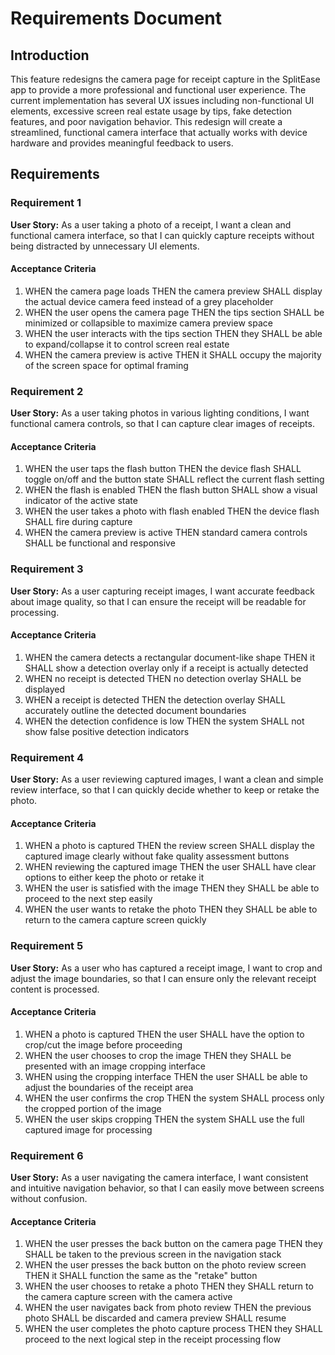 # Requirements Document

## Introduction

This feature redesigns the camera page for receipt capture in the SplitEase app to provide a more professional and functional user experience. The current implementation has several UX issues including non-functional UI elements, excessive screen real estate usage by tips, fake detection features, and poor navigation behavior. This redesign will create a streamlined, functional camera interface that actually works with device hardware and provides meaningful feedback to users.

## Requirements

### Requirement 1

**User Story:** As a user taking a photo of a receipt, I want a clean and functional camera interface, so that I can quickly capture receipts without being distracted by unnecessary UI elements.

#### Acceptance Criteria

1. WHEN the camera page loads THEN the camera preview SHALL display the actual device camera feed instead of a grey placeholder
2. WHEN the user opens the camera page THEN the tips section SHALL be minimized or collapsible to maximize camera preview space
3. WHEN the user interacts with the tips section THEN they SHALL be able to expand/collapse it to control screen real estate
4. WHEN the camera preview is active THEN it SHALL occupy the majority of the screen space for optimal framing

### Requirement 2

**User Story:** As a user taking photos in various lighting conditions, I want functional camera controls, so that I can capture clear images of receipts.

#### Acceptance Criteria

1. WHEN the user taps the flash button THEN the device flash SHALL toggle on/off and the button state SHALL reflect the current flash setting
2. WHEN the flash is enabled THEN the flash button SHALL show a visual indicator of the active state
3. WHEN the user takes a photo with flash enabled THEN the device flash SHALL fire during capture
4. WHEN the camera preview is active THEN standard camera controls SHALL be functional and responsive

### Requirement 3

**User Story:** As a user capturing receipt images, I want accurate feedback about image quality, so that I can ensure the receipt will be readable for processing.

#### Acceptance Criteria

1. WHEN the camera detects a rectangular document-like shape THEN it SHALL show a detection overlay only if a receipt is actually detected
2. WHEN no receipt is detected THEN no detection overlay SHALL be displayed
3. WHEN a receipt is detected THEN the detection overlay SHALL accurately outline the detected document boundaries
4. WHEN the detection confidence is low THEN the system SHALL not show false positive detection indicators

### Requirement 4

**User Story:** As a user reviewing captured images, I want a clean and simple review interface, so that I can quickly decide whether to keep or retake the photo.

#### Acceptance Criteria

1. WHEN a photo is captured THEN the review screen SHALL display the captured image clearly without fake quality assessment buttons
2. WHEN reviewing the captured image THEN the user SHALL have clear options to either keep the photo or retake it
3. WHEN the user is satisfied with the image THEN they SHALL be able to proceed to the next step easily
4. WHEN the user wants to retake the photo THEN they SHALL be able to return to the camera capture screen quickly

### Requirement 5

**User Story:** As a user who has captured a receipt image, I want to crop and adjust the image boundaries, so that I can ensure only the relevant receipt content is processed.

#### Acceptance Criteria

1. WHEN a photo is captured THEN the user SHALL have the option to crop/cut the image before proceeding
2. WHEN the user chooses to crop the image THEN they SHALL be presented with an image cropping interface
3. WHEN using the cropping interface THEN the user SHALL be able to adjust the boundaries of the receipt area
4. WHEN the user confirms the crop THEN the system SHALL process only the cropped portion of the image
5. WHEN the user skips cropping THEN the system SHALL use the full captured image for processing

### Requirement 6

**User Story:** As a user navigating the camera interface, I want consistent and intuitive navigation behavior, so that I can easily move between screens without confusion.

#### Acceptance Criteria

1. WHEN the user presses the back button on the camera page THEN they SHALL be taken to the previous screen in the navigation stack
2. WHEN the user presses the back button on the photo review screen THEN it SHALL function the same as the "retake" button
3. WHEN the user chooses to retake a photo THEN they SHALL return to the camera capture screen with the camera active
4. WHEN the user navigates back from photo review THEN the previous photo SHALL be discarded and camera preview SHALL resume
5. WHEN the user completes the photo capture process THEN they SHALL proceed to the next logical step in the receipt processing flow
